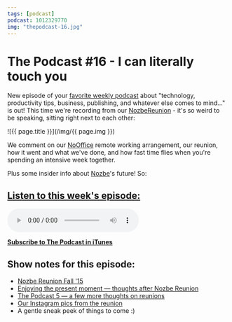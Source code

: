 ```yaml
---
tags: [podcast]
podcast: 1012329770
img: "thepodcast-16.jpg"
---
```


# The Podcast #16 - I can literally touch you

New episode of your [favorite weekly podcast][p] about "technology, productivity tips, business, publishing, and whatever else comes to mind..." is out! This time we're recording from our [NozbeReunion](/NozbeReunion) - it's so weird to be speaking, sitting right next to each other:

<!--More-->

![{{ page.title }}](/img/{{ page.img }})

We comment on our [NoOffice](/NoOffice) remote working arrangement, our reunion, how it went and what we've done, and how fast time flies when you're spending an intensive week together.

Plus some insider info about [Nozbe][n]'s future! So:

## [Listen to this week's episode:][e]

<audio controls>
<source src="https://files.nozbe.com/podcast/016.mp3" type="audio/mpeg">
</audio>

**[Subscribe to The Podcast in iTunes][i]**

## Show notes for this episode:

  * [Nozbe Reunion Fall '15](https://nozbe.com/blog/nozbereunion/)
  * [Enjoying the present moment — thoughts after Nozbe Reunion](https://sliwinski.com/present/)
  * [The Podcast 5 — a few more thoughts on reunions](http://thepodcast.fm/episodes/5)
  * [Our Instagram pics from the reunion](https://instagram.com/explore/tags/nozbereunion/)
  * A gentle sneak peek of things to come :)

[e]: http://thepodcast.fm/episodes/16
[p]: https://michael.gratis/thepodcastfm
[n]: https://nozbe.com/?a=mike
[r]: https://michael.gratis/radex
[i]: https://michael.gratis/thepodcast